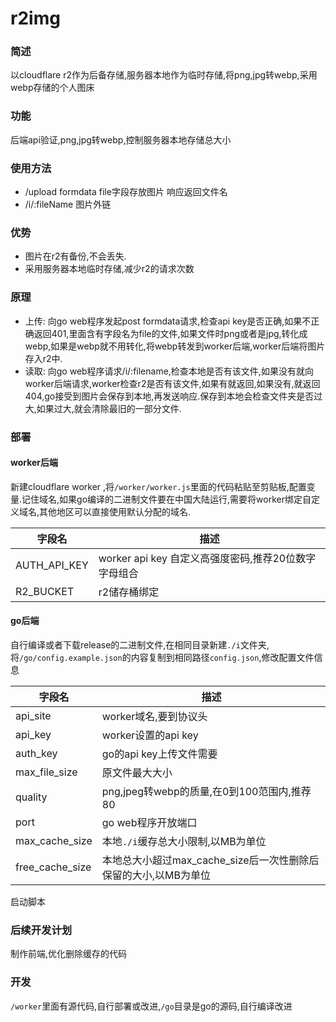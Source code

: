 # r2img
### 简述
以cloudflare r2作为后备存储,服务器本地作为临时存储,将png,jpg转webp,采用webp存储的个人图床
### 功能
后端api验证,png,jpg转webp,控制服务器本地存储总大小
### 使用方法
- /upload formdata file字段存放图片 响应返回文件名
- /i/:fileName 图片外链
### 优势
- 图片在r2有备份,不会丢失.
- 采用服务器本地临时存储,减少r2的请求次数
### 原理
- 上传: 向go web程序发起post formdata请求,检查api key是否正确,如果不正确返回401,里面含有字段名为file的文件,如果文件时png或者是jpg,转化成webp,如果是webp就不用转化,将webp转发到worker后端,worker后端将图片存入r2中.
- 读取: 向go web程序请求/i/:filename,检查本地是否有该文件,如果没有就向worker后端请求,worker检查r2是否有该文件,如果有就返回,如果没有,就返回404,go接受到图片会保存到本地,再发送响应.保存到本地会检查文件夹是否过大,如果过大,就会清除最旧的一部分文件.
### 部署
#### worker后端
新建cloudflare worker ,将`/worker/worker.js`里面的代码粘贴至剪贴板,配置变量.记住域名,如果go编译的二进制文件要在中国大陆运行,需要将worker绑定自定义域名,其他地区可以直接使用默认分配的域名.

|字段名|描述|
|-|-|
AUTH_API_KEY|worker api key 自定义高强度密码,推荐20位数字字母组合
R2_BUCKET|r2储存桶绑定
#### go后端
自行编译或者下载release的二进制文件,在相同目录新建`./i`文件夹,将`/go/config.example.json`的内容复制到相同路径`config.json`,修改配置文件信息

|字段名|描述|
|-|-|
api_site|worker域名,要到协议头
api_key|worker设置的api key
auth_key|go的api key上传文件需要
max_file_size|原文件最大大小
quality|png,jpeg转webp的质量,在0到100范围内,推荐80
port|go web程序开放端口
max_cache_size|本地`./i`缓存总大小限制,以MB为单位
free_cache_size|本地总大小超过max_cache_size后一次性删除后保留的大小,以MB为单位

启动脚本
### 后续开发计划
制作前端,优化删除缓存的代码
### 开发
`/worker`里面有源代码,自行部署或改进,`/go`目录是go的源码,自行编译改进